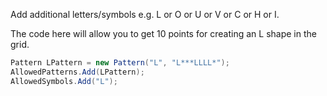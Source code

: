 Add additional letters/symbols e.g. L or O or U or V or C or H or I.

The code here will allow you to get 10 points for creating an L shape in the grid.

```csharp
Pattern LPattern = new Pattern("L", "L***LLLL*");
AllowedPatterns.Add(LPattern);
AllowedSymbols.Add("L");
```

